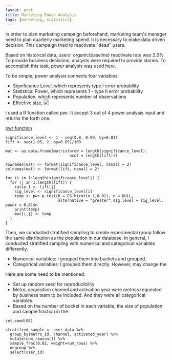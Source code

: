 ```yaml
---
layout: post
title: Marketing Power Analysis
tags: [marketing, statistics]
---
```



In order to plan marketing campaign beforehand, marketing team's manager need to plan quarterly marketing spend. It is necessary to make data driven decision. This campaign tried to reactivate "dead" users.

Based on historical data, users' organic(baseline) reactivate rate was 2.3%. To provide business decisions, analysts were required to provide stories. To accomplish this task, power analysis was used here.

To be simple, power analysis connects four variables:

- Significance Level, which represents type I error probability
- Statistical Power, which represents 1 - type II error probability
- Population, which represents number of observations
- Effective size, <img src="https://render.githubusercontent.com/render/math?math=2arcsin(\sqrt{p1})-2arcsin(\sqrt{p2})">


I used a R function called pwr. It accept 3 out of 4 power analysis input and returns the forth one.

[pwr function](https://github.com/cran/pwr/blob/master/R/pwr.r.test.R)


~~~
significance_level <- 1 - seq(0.8, 0.99, by=0.01)
lift <- seq(1.05, 2, by=0.05)/100

mat <- as.data.frame(matrix(nrow = length(significance_level),
                            ncol = length(lift)))

rownames(mat) <- format(significance_level, nsmall = 2)
colnames(mat) <- format(lift, nsmall = 2)

for (i in 1:length(significance_level)) {
  for (j in 1:length(lift)) {
    ratio_1 <- lift[j]
    sig_level <- significance_level[i]
    temp <- pwr.p.test(h = ES.h(ratio_1,0.01), n = NULL,
                       alternative = "greater",sig.level = sig_level, power = 0.8)$n
    print(temp)
    mat[i,j] <- temp
  }
}
~~~

Then, we conducted stratified sampling to create experimental group follow the same distribution as the population in our database. In general, I conducted stratified sampling with numerical and categorical variables differently.

- Numerical variables: I grouped them into buckets and grouped.
- Categorical variables: I grouped them directly. However, may change the

Here are some need to be mentioned.

- Set up random seed for reproducibility
- Metro, acquisition channel and activation year were metrics requested by business team to be included. And they were all categorical variables.
- Based on the number of bucket in each variable, the size of population and sample fraction in the


~~~
set.seed(88)

stratified_sample <- user_data %>%
  group_by(metro_id, channel, activated_year) %>%
  mutate(num_rows=n()) %>%
  sample_frac(0.02, weight=num_rows) %>%
  ungroup %>%
  select(user_id)
~~~
